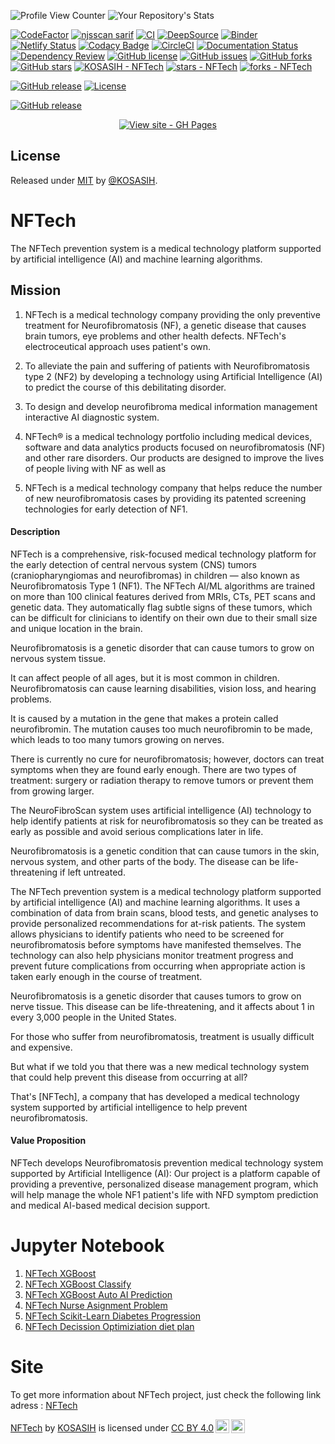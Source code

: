 ![Profile View Counter](https://komarev.com/ghpvc/?username=KOSASIH)
![Your Repository's Stats](https://github-readme-stats.vercel.app/api?username=KOSASIH&show_icons=true)

[![CodeFactor](https://www.codefactor.io/repository/github/kosasih/nftech/badge)](https://www.codefactor.io/repository/github/kosasih/nftech)
[![njsscan sarif](https://github.com/KOSASIH/NFTech/actions/workflows/njsscan.yml/badge.svg)](https://github.com/KOSASIH/NFTech/actions/workflows/njsscan.yml)
[![CI](https://github.com/KOSASIH/NFTech/actions/workflows/NFTech-workflow.yml/badge.svg)](https://github.com/KOSASIH/NFTech/actions/workflows/NFTech-workflow.yml)
[![DeepSource](https://deepsource.io/gh/KOSASIH/NFTech.svg/?label=active+issues&show_trend=true&token=pLHTyfSUYm1wy93iUXY2enzS)](https://deepsource.io/gh/KOSASIH/NFTech/?ref=repository-badge)
[![Binder](https://mybinder.org/badge_logo.svg)](https://mybinder.org/v2/gh/KOSASIH/NFTech/main)
[![Netlify Status](https://api.netlify.com/api/v1/badges/2ff551c0-644d-482e-9b0b-7d0a82aaf3a6/deploy-status)](https://app.netlify.com/sites/nftech/deploys)
[![Codacy Badge](https://app.codacy.com/project/badge/Grade/e8b12e07f3f34c2fa29d6ac64c41c240)](https://www.codacy.com/gh/KOSASIH/NFTech/dashboard?utm_source=github.com&utm_medium=referral&utm_content=KOSASIH/NFTech&utm_campaign=Badge_Grade)
[![CircleCI](https://dl.circleci.com/status-badge/img/gh/KOSASIH/NFTech/tree/main.svg?style=svg)](https://dl.circleci.com/status-badge/redirect/gh/KOSASIH/NFTech/tree/main)
[![Documentation Status](https://readthedocs.org/projects/nftech/badge/?version=latest)](https://nftech.readthedocs.io/en/latest/?badge=latest)
[![Dependency Review](https://github.com/KOSASIH/NFTech/actions/workflows/dependency-review.yml/badge.svg)](https://github.com/KOSASIH/NFTech/actions/workflows/dependency-review.yml)
[![GitHub license](https://img.shields.io/github/license/KOSASIH/NFTech)](https://github.com/KOSASIH/NFTech/blob/main/LICENSE)
[![GitHub issues](https://img.shields.io/github/issues/KOSASIH/NFTech)](https://github.com/KOSASIH/NFTech/issues)
[![GitHub forks](https://img.shields.io/github/forks/KOSASIH/NFTech)](https://github.com/KOSASIH/NFTech/network)
[![GitHub stars](https://img.shields.io/github/stars/KOSASIH/NFTech)](https://github.com/KOSASIH/NFTech/stargazers)
[![KOSASIH - NFTech](https://img.shields.io/static/v1?label=KOSASIH&message=NFTech&color=blue&logo=github)](https://github.com/KOSASIH/NFTech "Go to GitHub repo")
[![stars - NFTech](https://img.shields.io/github/stars/KOSASIH/NFTech?style=social)](https://github.com/KOSASIH/NFTech)
[![forks - NFTech](https://img.shields.io/github/forks/KOSASIH/NFTech?style=social)](https://github.com/KOSASIH/NFTech)

[![GitHub release](https://img.shields.io/github/release/KOSASIH/NFTech?include_prereleases=&sort=semver&color=blue)](https://github.com/KOSASIH/NFTech/releases/)
[![License](https://img.shields.io/badge/License-MIT-blue)](#license)


[![GitHub release](https://img.shields.io/github/release/KOSASIH/NFTech?include_prereleases=&sort=semver&color=blue)](https://github.com/KOSASIH/NFTech/releases/)


<div align="center">

[![View site - GH Pages](https://img.shields.io/badge/View_site-GH_Pages-2ea44f?style=for-the-badge)](https://kosasih.github.io/NFTech/)

</div>


## License

Released under [MIT](/LICENSE) by [@KOSASIH](https://github.com/KOSASIH).

# NFTech

The NFTech prevention system is a medical technology platform supported by artificial intelligence (AI) and machine learning algorithms.

## Mission

1. NFTech is a medical technology company providing the only preventive treatment for Neurofibromatosis (NF), a genetic disease that causes brain tumors, eye problems and other health defects. NFTech's electroceutical approach uses patient's own.

2. To alleviate the pain and suffering of patients with Neurofibromatosis type 2 (NF2) by developing a technology using Artificial Intelligence (AI) to predict the course of this debilitating disorder.

3. To design and develop neurofibroma medical information management interactive AI diagnostic system.

4. NFTech® is a medical technology portfolio including medical devices, software and data analytics products focused on neurofibromatosis (NF) and other rare disorders. Our products are designed to improve the lives of people living with NF as well as

5. NFTech is a medical technology company that helps reduce the number of new neurofibromatosis cases by providing its patented screening technologies for early detection of NF1.

#### Description

NFTech is a comprehensive, risk-focused medical technology platform for the early detection of central nervous system (CNS) tumors (craniopharyngiomas and neurofibromas) in children — also known as Neurofibromatosis Type 1 (NF1). The NFTech AI/ML algorithms are trained on more than 100 clinical features derived from MRIs, CTs, PET scans and genetic data. They automatically flag subtle signs of these tumors, which can be difficult for clinicians to identify on their own due to their small size and unique location in the brain.

Neurofibromatosis is a genetic disorder that can cause tumors to grow on nervous system tissue.

It can affect people of all ages, but it is most common in children. Neurofibromatosis can cause learning disabilities, vision loss, and hearing problems.

It is caused by a mutation in the gene that makes a protein called neurofibromin. The mutation causes too much neurofibromin to be made, which leads to too many tumors growing on nerves.

There is currently no cure for neurofibromatosis; however, doctors can treat symptoms when they are found early enough. There are two types of treatment: surgery or radiation therapy to remove tumors or prevent them from growing larger.

The NeuroFibroScan system uses artificial intelligence (AI) technology to help identify patients at risk for neurofibromatosis so they can be treated as early as possible and avoid serious complications later in life.

Neurofibromatosis is a genetic condition that can cause tumors in the skin, nervous system, and other parts of the body. The disease can be life-threatening if left untreated.

The NFTech prevention system is a medical technology platform supported by artificial intelligence (AI) and machine learning algorithms. It uses a combination of data from brain scans, blood tests, and genetic analyses to provide personalized recommendations for at-risk patients. The system allows physicians to identify patients who need to be screened for neurofibromatosis before symptoms have manifested themselves. The technology can also help physicians monitor treatment progress and prevent future complications from occurring when appropriate action is taken early enough in the course of treatment.

Neurofibromatosis is a genetic disorder that causes tumors to grow on nerve tissue. This disease can be life-threatening, and it affects about 1 in every 3,000 people in the United States.

For those who suffer from neurofibromatosis, treatment is usually difficult and expensive.

But what if we told you that there was a new medical technology system that could help prevent this disease from occurring at all?

That's [NFTech], a company that has developed a medical technology system supported by artificial intelligence to help prevent neurofibromatosis.

#### Value Proposition

NFTech develops Neurofibromatosis prevention medical technology system supported by Artificial Intelligence (AI): Our project is a platform capable of providing a preventive, personalized disease management program, which will help manage the whole NF1 patient's life with NFD symptom prediction and medical AI-based medical decision support.

# Jupyter Notebook

1. [NFTech XGBoost](https://dataplatform.cloud.ibm.com/analytics/notebooks/v2/5815e5d3-0851-43e3-ac69-2c295d379178/view?access_token=0d339af91043575772ed88d37a650eec7059e0b5d468950253f1a3bd292bb926)
2. [NFTech XGBoost Classify](https://dataplatform.cloud.ibm.com/analytics/notebooks/v2/420da0b1-81f4-4565-96ac-b20145710836/view?access_token=4ad1b65e05acdbedbb19777ef6d4d451c0e24e5ada75643588dc69841fef0c1a)
3. [NFTech XGBoost Auto AI Prediction](https://dataplatform.cloud.ibm.com/analytics/notebooks/v2/151b1c68-0288-4843-beb4-22e64887b917/view?access_token=d3f3fe3199928a84014bf7b67eca2233719da73e6d226f7a24d70782dc99e2b6)
4. [NFTech Nurse Asignment Problem](https://dataplatform.cloud.ibm.com/analytics/notebooks/v2/d2d0ce17-0e41-42e0-9f98-5753cd13a83e/view?access_token=6c6875a86f31646ce20746e9c071597299775a47069925bd99deb1dd38c788a9)
5. [NFTech Scikit-Learn Diabetes Progression](https://dataplatform.cloud.ibm.com/analytics/notebooks/v2/5edf055d-5538-4722-9b99-23d9ed993799/view?access_token=710186ed0088033459ce5251ffaaf82a6c48ef6e55ca8d1003cbce3b762fbe7f)
6. [NFTech Decission Optimiziation diet plan](https://dataplatform.cloud.ibm.com/analytics/notebooks/v2/d28dd01b-2dca-4cbb-9b7c-8a991c971d00/view?access_token=cf8f433ddd4d9132cc201b6623fbbc78772a39c8966c10a6a7da67af96526fe4)

# Site

To get more information about NFTech project, just check the following link adress :
[NFTech](https://data.world/kosasih/nftech)

<p xmlns:cc="http://creativecommons.org/ns#" xmlns:dct="http://purl.org/dc/terms/"><a property="dct:title" rel="cc:attributionURL" href="https://github.com/KOSASIH/NFTech">NFTech</a> by <a rel="cc:attributionURL dct:creator" property="cc:attributionName" href="https://github.com/KOSASIH">KOSASIH</a> is licensed under <a href="http://creativecommons.org/licenses/by/4.0/?ref=chooser-v1" target="_blank" rel="license noopener noreferrer" style="display:inline-block;">CC BY 4.0<img style="height:22px!important;margin-left:3px;vertical-align:text-bottom;" src="https://mirrors.creativecommons.org/presskit/icons/cc.svg?ref=chooser-v1"><img style="height:22px!important;margin-left:3px;vertical-align:text-bottom;" src="https://mirrors.creativecommons.org/presskit/icons/by.svg?ref=chooser-v1"></a></p>
